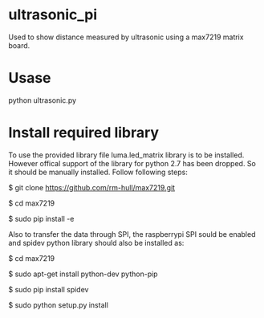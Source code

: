 # ultrasonic_pi
Used to show distance measured by ultrasonic using a max7219 matrix board.

# Usase
python ultrasonic.py

# Install required library
To use the provided library file luma.led_matrix library is to be installed. However offical support of the library for python 2.7 has been dropped. So it should be manually installed.
Follow following steps:

$ git clone https://github.com/rm-hull/max7219.git

$ cd max7219

$ sudo pip install -e 

Also to transfer the data through SPI, the raspberrypi SPI sould be enabled and spidev python library should also be installed as:

$ cd max7219

$ sudo apt-get install python-dev python-pip

$ sudo pip install spidev

$ sudo python setup.py install
